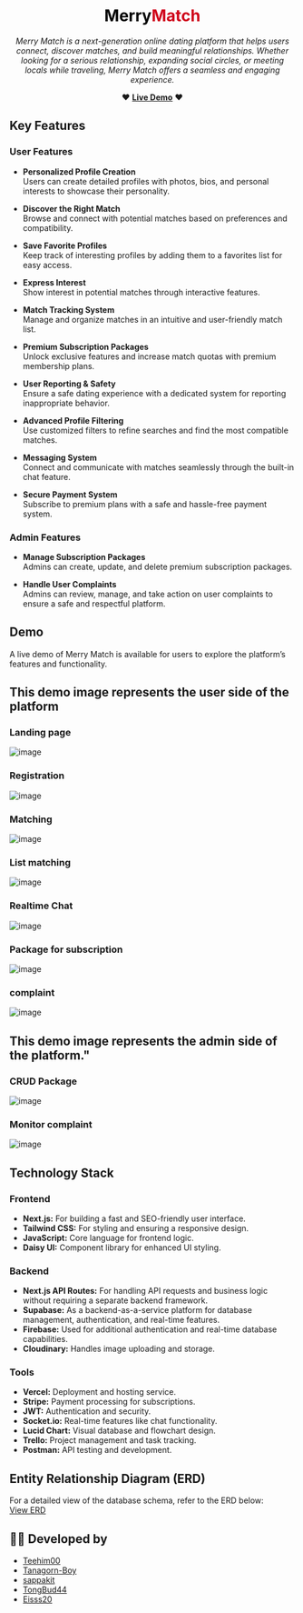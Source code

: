 <h1 align="center">
  <span style="color: black;">Merry</span><span style="color: #D0021B;">Match</span>
</h1>


<p align="center">
  <i>Merry Match is a next-generation online dating platform that helps users connect, discover matches, and build meaningful relationships. Whether looking for a serious relationship, expanding social circles, or meeting locals while traveling, Merry Match offers a seamless and engaging experience.</i>
</p>

<p align="center">
  ❤️ <a href="https://merry-match-project.vercel.app" target="_blank"><b>Live Demo</b></a> ❤️
</p>


## Key Features

### User Features

- **Personalized Profile Creation**  
  Users can create detailed profiles with photos, bios, and personal interests to showcase their personality.

- **Discover the Right Match**  
  Browse and connect with potential matches based on preferences and compatibility.

- **Save Favorite Profiles**  
  Keep track of interesting profiles by adding them to a favorites list for easy access.

- **Express Interest**  
  Show interest in potential matches through interactive features.

- **Match Tracking System**  
  Manage and organize matches in an intuitive and user-friendly match list.

- **Premium Subscription Packages**  
  Unlock exclusive features and increase match quotas with premium membership plans.

- **User Reporting & Safety**  
  Ensure a safe dating experience with a dedicated system for reporting inappropriate behavior.

- **Advanced Profile Filtering**  
  Use customized filters to refine searches and find the most compatible matches.

- **Messaging System**  
  Connect and communicate with matches seamlessly through the built-in chat feature.

- **Secure Payment System**  
  Subscribe to premium plans with a safe and hassle-free payment system.

### Admin Features

- **Manage Subscription Packages**  
  Admins can create, update, and delete premium subscription packages.

- **Handle User Complaints**  
  Admins can review, manage, and take action on user complaints to ensure a safe and respectful platform.

## Demo

A live demo of Merry Match is available for users to explore the platform’s features and functionality.

## This demo image represents the user side of the platform

###  Landing page ### 

![image](https://github.com/user-attachments/assets/3e1b58b9-1aa4-4116-9a61-8b83da508fbe)

###  Registration ### 

![image](https://github.com/user-attachments/assets/73a03de7-df1a-4db2-99c5-3c0ac42cdfe2)


###  Matching ### 

![image](https://github.com/user-attachments/assets/28b92cc1-f10d-45b5-86ed-8893c4643646)


###  List matching ### 

![image](https://github.com/user-attachments/assets/62aa1c5f-2188-47bd-8209-bce01ed88299)


###  Realtime Chat ### 
![image](https://github.com/user-attachments/assets/95c6a450-bc16-43f0-8ee4-2d35c15639e8)


###  Package for subscription ### 
![image](https://github.com/user-attachments/assets/ab8ed071-9135-4786-b9cd-579ddf72866d)

###  complaint  ### 

![image](https://github.com/user-attachments/assets/9e968660-5816-4948-a7fb-d62d584a895e)

## This demo image represents the admin side of the platform."

###  CRUD Package  ### 

![image](https://github.com/user-attachments/assets/294e6e59-5922-4fd9-8507-5fcd2d6417f0)

###  Monitor complaint  ### 

![image](https://github.com/user-attachments/assets/9efa82ef-82be-415a-adf5-96a2c79a3e98)


## Technology Stack

### Frontend

- **Next.js:** For building a fast and SEO-friendly user interface.
- **Tailwind CSS:** For styling and ensuring a responsive design.
- **JavaScript:** Core language for frontend logic.
- **Daisy UI:** Component library for enhanced UI styling.

### Backend

- **Next.js API Routes:** For handling API requests and business logic without requiring a separate backend framework.
- **Supabase:** As a backend-as-a-service platform for database management, authentication, and real-time features.
- **Firebase:** Used for additional authentication and real-time database capabilities.
- **Cloudinary:** Handles image uploading and storage.

### Tools

- **Vercel:** Deployment and hosting service.
- **Stripe:** Payment processing for subscriptions.
- **JWT:** Authentication and security.
- **Socket.io:** Real-time features like chat functionality.
- **Lucid Chart:** Visual database and flowchart design.
- **Trello:** Project management and task tracking.
- **Postman:** API testing and development.

## Entity Relationship Diagram (ERD)

For a detailed view of the database schema, refer to the ERD below:  
[View ERD](https://lucid.app/lucidchart/73f87045-46c6-43c1-beb6-9a504c9003fc/edit?viewport_loc=-1827%2C1069%2C2994%2C1391%2C0_0&invitationId=inv_f147fc9b-0481-429e-a62a-5fbf7faa4b57)

## 👨‍💻 Developed by
- [Teehim00](https://github.com/Teehim00)  
- [Tanagorn-Boy](https://github.com/Tanagorn-Boy)  
- [sappakit](https://github.com/sappakit) 
- [TongBud44](https://github.com/TongBud44) 
- [Eisss20](https://github.com/Eisss20) 


